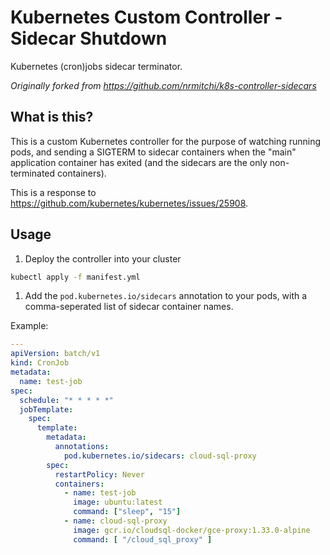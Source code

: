 # Kubernetes Custom Controller - Sidecar Shutdown

Kubernetes (cron)jobs sidecar terminator.

_Originally forked from https://github.com/nrmitchi/k8s-controller-sidecars_

## What is this?

This is a custom Kubernetes controller for the purpose of watching running pods, and sending a SIGTERM to sidecar containers when the "main" application container has exited (and the sidecars are the only non-terminated containers).

This is a response to https://github.com/kubernetes/kubernetes/issues/25908.

## Usage

1. Deploy the controller into your cluster

```sh
kubectl apply -f manifest.yml
```

1. Add the `pod.kubernetes.io/sidecars` annotation to your pods, with a comma-seperated list of sidecar container names.

Example:

```yaml
---
apiVersion: batch/v1
kind: CronJob
metadata:
  name: test-job
spec:
  schedule: "* * * * *"
  jobTemplate:
    spec:
      template:
        metadata:
          annotations:
            pod.kubernetes.io/sidecars: cloud-sql-proxy
        spec:
          restartPolicy: Never
          containers:
            - name: test-job
              image: ubuntu:latest
              command: ["sleep", "15"]
            - name: cloud-sql-proxy
              image: gcr.io/cloudsql-docker/gce-proxy:1.33.0-alpine
              command: [ "/cloud_sql_proxy" ]
```

